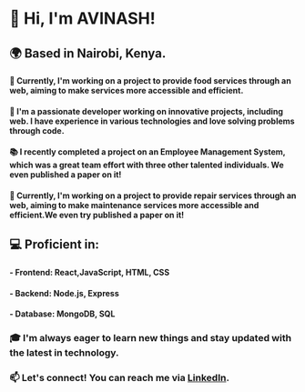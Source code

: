 # 👋 Hi, I'm AVINASH!

## 🌍 Based in Nairobi, Kenya.

#### 🚀 Currently, I'm working on a project to provide food services through an web, aiming to make services more accessible and efficient.

#### 🔧 I'm a passionate developer working on innovative projects, including web. I have experience in various technologies and love solving problems through code.

#### 📚 I recently completed a project on an Employee Management System, which was a great team effort with three other talented individuals. We even published a paper on it!

#### 🚀 Currently, I'm working on a project to provide repair services through an web, aiming to make maintenance services more accessible and efficient.We even try published a paper on it!

## 💻 Proficient in: 
#### - Frontend: React,JavaScript, HTML, CSS
#### - Backend: Node.js, Express
#### - Database: MongoDB, SQL

### 🎓 I'm always eager to learn new things and stay updated with the latest in technology.

### 📫 Let's connect! You can reach me via [LinkedIn](avimarkad3719@gmail.com).
